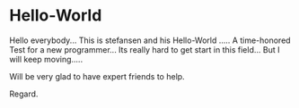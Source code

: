 # Hello-World

Hello everybody...
This is stefansen and his Hello-World ..... A time-honored Test for a new programmer...
Its really hard to get start in this field...
But I will keep moving.....

Will be very glad to have expert friends to help.

Regard.
